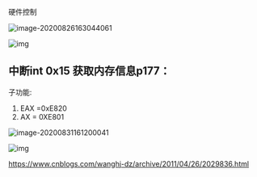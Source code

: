 硬件控制



![image-20200826163044061](https://tva1.sinaimg.cn/large/007S8ZIlly1gi4aoxvce4j30u0140hbp.jpg)

![img](https://tva1.sinaimg.cn/large/007S8ZIlly1gi49snt3iij30u01404qp.jpg)

## 中断int 0x15 获取内存信息p177：

子功能:

1. EAX =0xE820
2. AX = 0XE801

![image-20200831161200041](https://tva1.sinaimg.cn/large/007S8ZIlgy1gia29ewfn0j30zo0kidk0.jpg)

![img](https://pic002.cnblogs.com/images/2011/294227/2011042710163131.jpg)



https://www.cnblogs.com/wanghj-dz/archive/2011/04/26/2029836.html